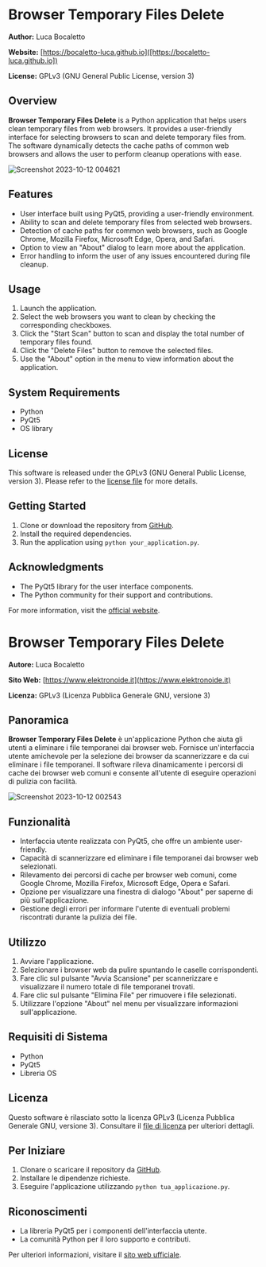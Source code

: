 # Browser Temporary Files Delete

**Author:** Luca Bocaletto

**Website:** [https://bocaletto-luca.github.io]([https://bocaletto-luca.github.io])

**License:** GPLv3 (GNU General Public License, version 3)

## Overview

**Browser Temporary Files Delete** is a Python application that helps users clean temporary files from web browsers. It provides a user-friendly interface for selecting browsers to scan and delete temporary files from. The software dynamically detects the cache paths of common web browsers and allows the user to perform cleanup operations with ease.

![Screenshot 2023-10-12 004621](https://github.com/elektronoide/Browser-Temporary-Files-Delete/assets/134635227/a3ec1053-2676-4fed-94f5-5ae064df0eae)

## Features

- User interface built using PyQt5, providing a user-friendly environment.
- Ability to scan and delete temporary files from selected web browsers.
- Detection of cache paths for common web browsers, such as Google Chrome, Mozilla Firefox, Microsoft Edge, Opera, and Safari.
- Option to view an "About" dialog to learn more about the application.
- Error handling to inform the user of any issues encountered during file cleanup.

## Usage

1. Launch the application.
2. Select the web browsers you want to clean by checking the corresponding checkboxes.
3. Click the "Start Scan" button to scan and display the total number of temporary files found.
4. Click the "Delete Files" button to remove the selected files.
5. Use the "About" option in the menu to view information about the application.

## System Requirements

- Python
- PyQt5
- OS library

## License

This software is released under the GPLv3 (GNU General Public License, version 3). Please refer to the [license file](LICENSE) for more details.

## Getting Started

1. Clone or download the repository from [GitHub](https://github.com/your/repository).
2. Install the required dependencies.
3. Run the application using `python your_application.py`.

## Acknowledgments

- The PyQt5 library for the user interface components.
- The Python community for their support and contributions.

For more information, visit the [official website](https://www.elektronoide.it).


# Browser Temporary Files Delete

**Autore:** Luca Bocaletto

**Sito Web:** [https://www.elektronoide.it](https://www.elektronoide.it)

**Licenza:** GPLv3 (Licenza Pubblica Generale GNU, versione 3)

## Panoramica

**Browser Temporary Files Delete** è un'applicazione Python che aiuta gli utenti a eliminare i file temporanei dai browser web. Fornisce un'interfaccia utente amichevole per la selezione dei browser da scannerizzare e da cui eliminare i file temporanei. Il software rileva dinamicamente i percorsi di cache dei browser web comuni e consente all'utente di eseguire operazioni di pulizia con facilità.

![Screenshot 2023-10-12 002543](https://github.com/elektronoide/Browser-Temporary-Files-Delete/assets/134635227/ac78eded-e81f-474a-8e0d-dd0ba312aa93)

## Funzionalità

- Interfaccia utente realizzata con PyQt5, che offre un ambiente user-friendly.
- Capacità di scannerizzare ed eliminare i file temporanei dai browser web selezionati.
- Rilevamento dei percorsi di cache per browser web comuni, come Google Chrome, Mozilla Firefox, Microsoft Edge, Opera e Safari.
- Opzione per visualizzare una finestra di dialogo "About" per saperne di più sull'applicazione.
- Gestione degli errori per informare l'utente di eventuali problemi riscontrati durante la pulizia dei file.

## Utilizzo

1. Avviare l'applicazione.
2. Selezionare i browser web da pulire spuntando le caselle corrispondenti.
3. Fare clic sul pulsante "Avvia Scansione" per scannerizzare e visualizzare il numero totale di file temporanei trovati.
4. Fare clic sul pulsante "Elimina File" per rimuovere i file selezionati.
5. Utilizzare l'opzione "About" nel menu per visualizzare informazioni sull'applicazione.

## Requisiti di Sistema

- Python
- PyQt5
- Libreria OS

## Licenza

Questo software è rilasciato sotto la licenza GPLv3 (Licenza Pubblica Generale GNU, versione 3). Consultare il [file di licenza](LICENSE) per ulteriori dettagli.

## Per Iniziare

1. Clonare o scaricare il repository da [GitHub](https://github.com/tuo/repository).
2. Installare le dipendenze richieste.
3. Eseguire l'applicazione utilizzando `python tua_applicazione.py`.

## Riconoscimenti

- La libreria PyQt5 per i componenti dell'interfaccia utente.
- La comunità Python per il loro supporto e contributi.

Per ulteriori informazioni, visitare il [sito web ufficiale](https://www.elektronoide.it).
